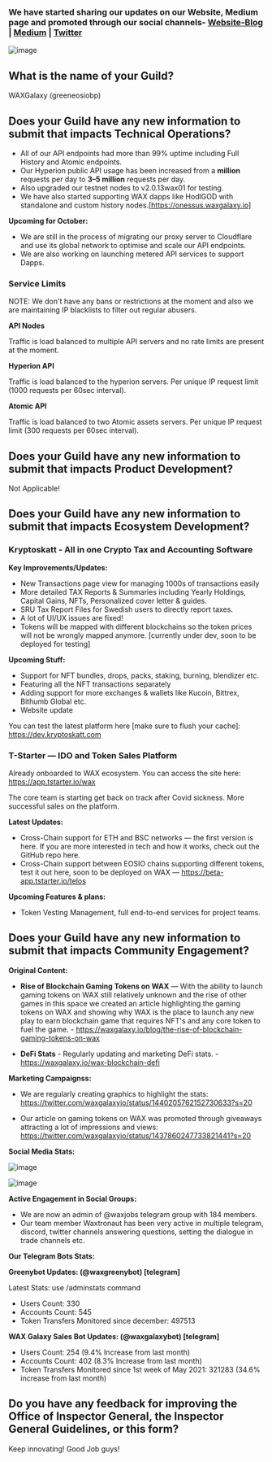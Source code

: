 ### We have started sharing our updates on our Website, Medium page and promoted through our social channels- [**Website-Blog**](https://waxgalaxy.io/blog/wax-galaxy-september-updates) | [**Medium**](https://medium.com/waxgalaxy/wax-galaxy-september-updates-8c1b1a25dffc "Medium") | [**Twitter**](https://twitter.com/waxgalaxyio/status/1440320363552903180?s=20 "Twitter")

![image](https://user-images.githubusercontent.com/15923938/134188726-8fcaaba5-13cd-432e-994a-bd76bb7fb9d6.png)

## What is the name of your Guild?

WAXGalaxy (greeneosiobp)

## Does your Guild have any new information to submit that impacts Technical Operations?

- All of our API endpoints had more than 99% uptime including Full History and Atomic endpoints.
- Our Hyperion public API usage has been increased from a **million** requests per day to **3–5 million** requests per day.
- Also upgraded our testnet nodes to v2.0.13wax01 for testing.
- We have also started supporting WAX dapps like HodlGOD with standalone and custom history nodes.[https://onessus.waxgalaxy.io]

**Upcoming for October:**

- We are still in the process of migrating our proxy server to Cloudflare and use its global network to optimise and scale our API endpoints.
- We are also working on launching metered API services to support Dapps.

### Service Limits

NOTE: We don't have any bans or restrictions at the moment and also we are maintaining IP blacklists to filter out regular abusers.

**API Nodes** 

Traffic is load balanced to multiple API servers and no rate limits are present at the moment.

**Hyperion API**

Traffic is load balanced to the hyperion servers. Per unique IP request limit (1000 requests per 60sec interval).

**Atomic API**

Traffic is load balanced to two Atomic assets servers. Per unique IP request limit (300 requests per 60sec interval).


## Does your Guild have any new information to submit that impacts Product Development?

Not Applicable!

## Does your Guild have any new information to submit that impacts Ecosystem Development?

### Kryptoskatt - All in one Crypto Tax and Accounting Software
**Key Improvements/Updates:**
- New Transactions page view for managing 1000s of transactions easily
- More detailed TAX Reports & Summaries including Yearly Holdings, Capital Gains, NFTs, Personalized cover letter & guides.
- SRU Tax Report Files for Swedish users to directly report taxes.
- A lot of UI/UX issues are fixed!
- Tokens will be mapped with different blockchains so the token prices will not be wrongly mapped anymore. [currently under dev, soon to be deployed for testing]

**Upcoming Stuff:**
- Support for NFT bundles, drops, packs, staking, burning, blendizer etc.
- Featuring all the NFT transactions separately
- Adding support for more exchanges & wallets like Kucoin, Bittrex, Bithumb Global etc.
- Website update

You can test the latest platform here [make sure to flush your cache]: https://dev.kryptoskatt.com

### T-Starter — IDO and Token Sales Platform
Already onboarded to WAX ecosystem. You can access the site here: https://app.tstarter.io/wax

The core team is starting get back on track after Covid sickness. More successful sales on the platform.

**Latest Updates:**
- Cross-Chain support for ETH and BSC networks — the first version is here. If you are more interested in tech and how it works, check out the GitHub repo here.
- Cross-Chain support between EOSIO chains supporting different tokens, test it out here, soon to be deployed on WAX — https://beta-app.tstarter.io/telos

**Upcoming Features & plans:**
- Token Vesting Management, full end-to-end services for project teams.

## Does your Guild have any new information to submit that impacts Community Engagement?

**Original Content:**

- **Rise of Blockchain Gaming Tokens on WAX** — With the ability to launch gaming tokens on WAX still relatively unknown and the rise of other games in this space we created an article highlighting the gaming tokens on WAX and showing why WAX is the place to launch any new play to earn blockchain game that requires NFT's and any core token to fuel the game. - https://waxgalaxy.io/blog/the-rise-of-blockchain-gaming-tokens-on-wax

- **DeFi Stats** - Regularly updating and marketing DeFi stats. - https://waxgalaxy.io/wax-blockchain-defi

**Marketing Campaignss:**

- We are regularly creating graphics to highlight the stats: https://twitter.com/waxgalaxyio/status/1440205762152730633?s=20

- Our article on gaming tokens on WAX was promoted through giveaways attracting a lot of impressions and views: https://twitter.com/waxgalaxyio/status/1437860247733821441?s=20

**Social Media Stats:**

![image](https://user-images.githubusercontent.com/15923938/134196425-8929c67a-f1b7-4ac2-98a5-3014b22ff778.png)

![image](https://user-images.githubusercontent.com/15923938/134196482-d450ffeb-355e-4e91-b236-ef5976541a0d.png)


**Active Engagement in Social Groups:**

- We are now an admin of @waxjobs telegram group with 184 members.
- Our team member Waxtronaut has been very active in multiple telegram, discord, twitter channels answering questions, setting the dialogue in trade channels etc. 

**Our Telegram Bots Stats:**

**Greenybot Updates: (@waxgreenybot) [telegram]**

Latest Stats: use /adminstats command
- Users Count: 330
- Accounts Count: 545
- Token Transfers Monitored since december: 497513

**WAX Galaxy Sales Bot Updates: (@waxgalaxybot) [telegram]**

- Users Count: 254 (9.4% Increase from last month)
- Accounts Count: 402 (8.3% Increase from last month)
- Token Transfers Monitored since 1st week of May 2021: 321283 (34.6% increase from last month)


## Do you have any feedback for improving the Office of Inspector General, the Inspector General Guidelines, or this form?

Keep innovating! Good Job guys!
